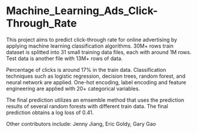 # Machine_Learning_Ads_Click-Through_Rate
This project aims to predict click-through rate for online advertising by applying machine learning classification algorithms.
30M+ rows train dataset is splitted into 31 small training data files, each with around 1M rows. 
Test data is another file with 13M+ rows of data. 

Percentage of clicks is around 17% in the train data. 
Classification techniques such as logistic regression, decision trees, random forest, and neural network are applied. 
One-hot encoding, label encoding and feature engineering are applied with 20+ categorical variables.

The final prediction utilizes an emsemble method that uses the prediction results of several random forests with different train data. The final prediction obtains a log loss of 0.41.

Other contributors include: Jenny Jiang, Eric Goldy, Gary Gao


